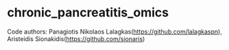 # chronic_pancreatitis_omics

Code authors: Panagiotis Nikolaos Lalagkas(https://github.com/lalagkaspn), Aristeidis Sionakidis(https://github.com/sionaris)
